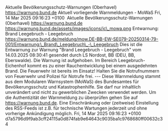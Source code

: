 Aktuelle Bevölkerungsschutz-Warnungen (Oberhavel) https://warnung.bund.de Aktuell vorliegende Warnmeldungen - MoWaS Fri, 14 Mar 2025 09:16:23 +0100 ![]() Aktuelle Bevölkerungsschutz-Warnungen (Oberhavel) https://warnung.bund.de https://warnung.bund.de/assets/images/icons/ic\_mowa.png Entwarnung: Brand Leegebruch - Leegebruch https://warnung.bund.de/meldung/mow.DE-BB-EW-SE079-20250314-79-001/Entwarnung:\_Brand\_Leegebruch\_-\_Leegebruch Dies ist die Entwarnung zur Warnung "Brand Leegebruch - Leegebruch" vom 14.03.2025 08:30:41 gesendet durch LS Nordost, BB (DEU, BB, Eberswalde). Die Warnung ist aufgehoben. Im Bereich Leegebruch-Eichenhof kommt es zu einer Rauchentwicklung bei einem ausgedehnten Brand. Die Feuerwehr ist bereits im Einsatz! Halten Sie die Notrufnummern von Feuerwehr und Polizei für Notrufe frei. ---
Diese Warnmeldung stammt aus dem Modularen Warnsystem (MoWaS) des Bundesamtes für Bevölkerungsschutz und Katastrophenhilfe.
Sie darf nur inhaltlich unverändert und nicht zu gewerblichen Zwecken verwendet werden.
Um die Authentizität der Warnmeldung zu überprüfen gehen Sie auf https://warnung.bund.de.
Eine Einschränkung oder (zeitweise) Einstellung des RSS-Feeds ist z.B. für technische Wartungen jederzeit und ohne vorherige Ankündigung möglich. Fri, 14 Mar 2025 09:16:23 +0100 d7a5796d9f9ab3cff24115a0d874fab9e64643c9035ba1c9768680ff00632c34
